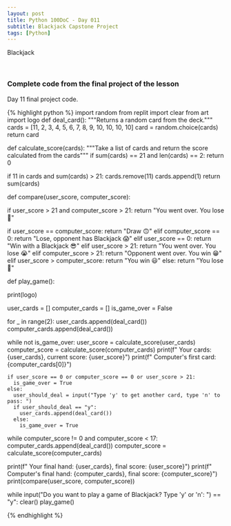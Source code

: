 ```yaml
---
layout: post
title: Python 100DoC - Day 011
subtitle: Blackjack Capstone Project
tags: [Python]
---
```



Blackjack


&nbsp;
### Complete code from the final project of the lesson

Day 11 final project code.

{% highlight python %}
import random
from replit import clear
from art import logo
def deal_card():
  """Returns a random card from the deck."""
  cards = [11, 2, 3, 4, 5, 6, 7, 8, 9, 10, 10, 10, 10]
  card = random.choice(cards)
  return card
  
  
def calculate_score(cards):
  """Take a list of cards and return the score calculated from the cards"""
  if sum(cards) == 21 and len(cards) == 2:
    return 0
     
  if 11 in cards and sum(cards) > 21:
    cards.remove(11)
    cards.append(1)
  return sum(cards)
  
  
def compare(user_score, computer_score):
    
  if user_score > 21 and computer_score > 21:
    return "You went over. You lose 😤"
    
    
  if user_score == computer_score:
    return "Draw 🙃"
  elif computer_score == 0:
    return "Lose, opponent has Blackjack 😱"
  elif user_score == 0:
    return "Win with a Blackjack 😎"
  elif user_score > 21:
    return "You went over. You lose 😭"
  elif computer_score > 21:
    return "Opponent went over. You win 😁"
  elif user_score > computer_score:
    return "You win 😃"
  else:
    return "You lose 😤"
  
def play_game():
  
  print(logo)
  
  user_cards = []
  computer_cards = []
  is_game_over = False
  
  for _ in range(2):
    user_cards.append(deal_card())
    computer_cards.append(deal_card())
    
      
  while not is_game_over:
    user_score = calculate_score(user_cards)
    computer_score = calculate_score(computer_cards)
    print(f"   Your cards: {user_cards}, current score: {user_score}")
    print(f"   Computer's first card: {computer_cards[0]}")
    
    if user_score == 0 or computer_score == 0 or user_score > 21:
      is_game_over = True
    else:
      user_should_deal = input("Type 'y' to get another card, type 'n' to pass: ")
      if user_should_deal == "y":
        user_cards.append(deal_card())
      else:
        is_game_over = True
    
  while computer_score != 0 and computer_score < 17:
    computer_cards.append(deal_card())
    computer_score = calculate_score(computer_cards)
    
  print(f"   Your final hand: {user_cards}, final score: {user_score}")
  print(f"   Computer's final hand: {computer_cards}, final score: {computer_score}")
  print(compare(user_score, computer_score))
  
  
while input("Do you want to play a game of Blackjack? Type 'y' or 'n': ") == "y":
  clear()
  play_game()
  
{% endhighlight %}